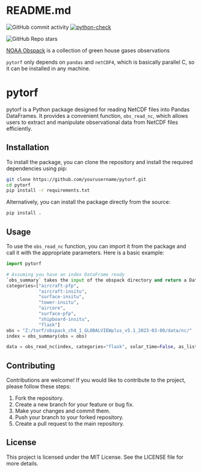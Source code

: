 # README.md

![GitHub commit activity](https://img.shields.io/github/commit-activity/y/noaa-gml/pytorf)
[![python-check](https://github.com/noaa-gml/pytorf/actions/workflows/python-app.yaml/badge.svg)](https://github.com/noaa-gml/pytorf/actions/workflows/python-app.yaml)

![GitHub Repo stars](https://img.shields.io/github/stars/noaa-gml/pytorf)

[NOAA Obspack](https://gml.noaa.gov/ccgg/obspack/) is a collection of green house gases observations

`pytorf` only depends on `pandas` and `netCDF4`, which is basically parallel C, 
so it can be installed in any machine.


# pytorf

pytorf is a Python package designed for reading NetCDF files into Pandas DataFrames. It provides a convenient function, `obs_read_nc`, which allows users to extract and manipulate observational data from NetCDF files efficiently.


## Installation

To install the package, you can clone the repository and install the required dependencies using pip:

```bash
git clone https://github.com/yourusername/pytorf.git
cd pytorf
pip install -r requirements.txt
```

Alternatively, you can install the package directly from the source:

```bash
pip install .
```

## Usage

To use the `obs_read_nc` function, you can import it from the package and call it with the appropriate parameters. Here is a basic example:

```python
import pytorf

# Assuming you have an index DataFrame ready
`obs_summary` takes the input of the obspack directory and return a DataFrame
categories=["aircraft-pfp",
            "aircraft-insitu", 
            "surface-insitu",
            "tower-insitu", 
            "aircore",
            "surface-pfp",
            "shipboard-insitu",
            "flask"]
obs = "Z:/torf/obspack_ch4_1_GLOBALVIEWplus_v5.1_2023-03-08/data/nc/"
index = obs_summary(obs = obs)

data = obs_read_nc(index, categories="flask", solar_time=False, as_list=False, verbose=True)
```

## Contributing

Contributions are welcome! If you would like to contribute to the project, please follow these steps:

1. Fork the repository.
2. Create a new branch for your feature or bug fix.
3. Make your changes and commit them.
4. Push your branch to your forked repository.
5. Create a pull request to the main repository.

## License

This project is licensed under the MIT License. See the LICENSE file for more details.